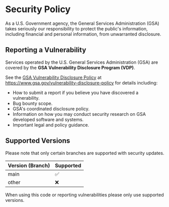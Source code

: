 # Security Policy

As a U.S. Government agency, the General Services Administration (GSA) takes
seriously our responsibility to protect the public's information, including
financial and personal information, from unwarranted disclosure.

## Reporting a Vulnerability

Services operated by the U.S. General Services Administration (GSA)
are covered by the **GSA Vulnerability Disclosure Program (VDP)**.

See the [GSA Vulnerability Disclosure Policy](https://gsa.gov/vulnerability-disclosure-policy)
at <https://www.gsa.gov/vulnerability-disclosure-policy> for details including:

* How to submit a report if you believe you have discovered a vulnerability.
* Bug bounty scope.
* GSA's coordinated disclosure policy.
* Information on how you may conduct security research on GSA developed
  software and systems.
* Important legal and policy guidance.

## Supported Versions

Please note that only certain branches are supported with security updates.

| Version (Branch) | Supported          |
| ---------------- | ------------------ |
| main             | :white_check_mark: |
| other            | :x:                |

When using this code or reporting vulnerabilities please only use supported
versions.
